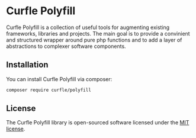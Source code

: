 # Curfle Polyfill
Curfle Polyfill is a collection of useful tools for augmenting existing frameworks, libraries and projects.
The main goal is to provide a convinient and structured wrapper around pure php functions 
and to add a layer of abstractions to complexer software components.

## Installation
You can install Curfle Polyfill via composer:
```bash
composer require curfle/polyfill
```
## License

The Curfle Polyfill library is open-sourced software licensed under the [MIT license](LICENSE.md).
